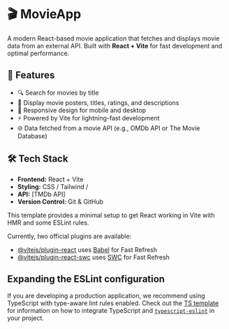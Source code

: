 

# 🎬 MovieApp

A modern React-based movie application that fetches and displays movie data from an external API. Built with **React + Vite** for fast development and optimal performance.

## 🚀 Features

- 🔍 Search for movies by title
- 🎥 Display movie posters, titles, ratings, and descriptions
- 📱 Responsive design for mobile and desktop
- ⚡ Powered by Vite for lightning-fast development
- 🌐 Data fetched from a movie API (e.g., OMDb API or The Movie Database)

## 🛠️ Tech Stack

- **Frontend:** React + Vite
- **Styling:** CSS / Tailwind / 
- **API:** [TMDb API]
- **Version Control:** Git & GitHub



This template provides a minimal setup to get React working in Vite with HMR and some ESLint rules.

Currently, two official plugins are available:

- [@vitejs/plugin-react](https://github.com/vitejs/vite-plugin-react/blob/main/packages/plugin-react) uses [Babel](https://babeljs.io/) for Fast Refresh
- [@vitejs/plugin-react-swc](https://github.com/vitejs/vite-plugin-react/blob/main/packages/plugin-react-swc) uses [SWC](https://swc.rs/) for Fast Refresh

## Expanding the ESLint configuration

If you are developing a production application, we recommend using TypeScript with type-aware lint rules enabled. Check out the [TS template](https://github.com/vitejs/vite/tree/main/packages/create-vite/template-react-ts) for information on how to integrate TypeScript and [`typescript-eslint`](https://typescript-eslint.io) in your project.
